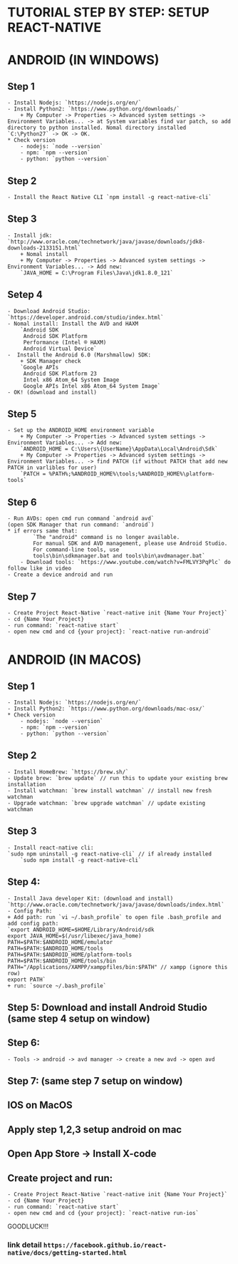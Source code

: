 # TUTORIAL STEP BY STEP: SETUP REACT-NATIVE 
# ANDROID (IN WINDOWS)
## Step 1
	- Install Nodejs: `https://nodejs.org/en/`
	- Install Python2: `https://www.python.org/downloads/`
		+ My Computer -> Properties -> Advanced system settings -> Environment Variables... -> at System variables find var patch, so add directory to python installed. Nomal directory installed  `C:\Python27` -> OK -> OK.
	* Check version
		- nodejs: `node --version`
		- npm: `npm --version`
		- python: `python --version`

## Step 2
	- Install the React Native CLI `npm install -g react-native-cli`

## Step 3
	- Install jdk: `http://www.oracle.com/technetwork/java/javase/downloads/jdk8-downloads-2133151.html`
		+ Nomal install
		+ My Computer -> Properties -> Advanced system settings -> Environment Variables... -> Add new:
		`JAVA_HOME = C:\Program Files\Java\jdk1.8.0_121`

## Setep 4
	- Download Android Studio: `https://developer.android.com/studio/index.html`
	- Nomal install: Install the AVD and HAXM
		`Android SDK
		 Android SDK Platform
		 Performance (Intel ® HAXM)
		 Android Virtual Device`
	-  Install the Android 6.0 (Marshmallow) SDK: 
		+ SDK Manager check
		`Google APIs
		 Android SDK Platform 23
		 Intel x86 Atom_64 System Image
		 Google APIs Intel x86 Atom_64 System Image`
	- OK! (download and install)

## Step 5
	- Set up the ANDROID_HOME environment variable
		+ My Computer -> Properties -> Advanced system settings -> Environment Variables... -> Add new:
		`ANDROID_HOME = C:\Users\{UserName}\AppData\Local\Android\Sdk`
		+ My Computer -> Properties -> Advanced system settings -> Environment Variables... -> find PATCH (if without PATCH that add new PATCH in varlibles for user)
		`PATCH = %PATH%;%ANDROID_HOME%\tools;%ANDROID_HOME%\platform-tools`

## Step 6
	- Run AVDs: open cmd run command `android avd`
	(open SDK Manager that run command: `android`)
	* if errors same that: 
			`The "android" command is no longer available.
			For manual SDK and AVD management, please use Android Studio.
			For command-line tools, use
			tools\bin\sdkmanager.bat and tools\bin\avdmanager.bat`
		- Download tools: `https://www.youtube.com/watch?v=FMLVY3PqPlc` do follow like in video
	- Create a device android and run

## Step 7
	- Create Project React-Native `react-native init {Name Your Project}`
	- cd {Name Your Project}
	- run command: `react-native start`
	- open new cmd and cd {your project}: `react-native run-android`
	
# ANDROID (IN MACOS)
## Step 1
	- Install Nodejs: `https://nodejs.org/en/`
	- Install Python2: `https://www.python.org/downloads/mac-osx/`
	* Check version
		- nodejs: `node --version`
		- npm: `npm --version`
		- python: `python --version`
## Step 2
	- Install HomeBrew: `https://brew.sh/`
	- Update brew: `brew update` // run this to update your existing brew installation
	- Install watchman: `brew install watchman` // install new fresh watchman
	- Upgrade watchman: `brew upgrade watchman` // update existing watchman
## Step 3
	- Install react-native cli:
	`sudo npm uninstall -g react-native-cli` // if already installed
        `sudo npm install -g react-native-cli`
## Step 4:
	- Install Java developer Kit: (download and install)
	`http://www.oracle.com/technetwork/java/javase/downloads/index.html`
	- Config Path:
	+ Add path: run `vi ~/.bash_profile` to open file .bash_profile and add config path:
	`export ANDROID_HOME=$HOME/Library/Android/sdk
	export JAVA_HOME=$(/usr/libexec/java_home)
	PATH=$PATH:$ANDROID_HOME/emulator
	PATH=$PATH:$ANDROID_HOME/tools
	PATH=$PATH:$ANDROID_HOME/platform-tools
	PATH=$PATH:$ANDROID_HOME/tools/bin
	PATH="/Applications/XAMPP/xamppfiles/bin:$PATH" // xampp (ignore this row)
	export PATH`
	+ run: `source ~/.bash_profile`
## Step 5: Download and install Android Studio (same step 4 setup on window)
## Step 6: 
	- Tools -> android -> avd manager -> create a new avd -> open avd
## Step 7: (same step 7 setup on window)

## IOS on MacOS
## Apply step 1,2,3 setup android on mac
## Open App Store -> Install X-code
## Create project and run:
	- Create Project React-Native `react-native init {Name Your Project}`
	- cd {Name Your Project}
	- run command: `react-native start`
	- open new cmd and cd {your project}: `react-native run-ios`

 GOODLUCK!!!

### link detail `https://facebook.github.io/react-native/docs/getting-started.html`
